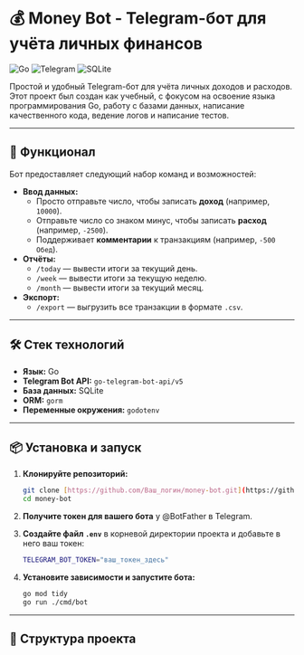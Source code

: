# 💰 Money Bot - Telegram-бот для учёта личных финансов

![Go](https://img.shields.io/badge/go-%2300ADD8.svg?style=for-the-badge&logo=go&logoColor=white)
![Telegram](https://img.shields.io/badge/Telegram-26A5E4?style=for-the-badge&logo=telegram&logoColor=white)
![SQLite](https://img.shields.io/badge/sqlite-%2307405e.svg?style=for-the-badge&logo=sqlite&logoColor=white)

Простой и удобный Telegram-бот для учёта личных доходов и расходов. Этот проект был создан как учебный, с фокусом на освоение языка программирования Go, работу с базами данных, написание качественного кода, ведение логов и написание тестов.

---

## 🚀 Функционал

Бот предоставляет следующий набор команд и возможностей:

* **Ввод данных:**
    * Просто отправьте число, чтобы записать **доход** (например, `10000`).
    * Отправьте число со знаком минус, чтобы записать **расход** (например, `-2500`).
    * Поддерживает **комментарии** к транзакциям (например, `-500 Обед`).
* **Отчёты:**
    * `/today` — вывести итоги за текущий день.
    * `/week` — вывести итоги за текущую неделю.
    * `/month` — вывести итоги за текущий месяц.
* **Экспорт:**
    * `/export` — выгрузить все транзакции в формате `.csv`.

---

## 🛠️ Стек технологий

* **Язык:** Go
* **Telegram Bot API:** `go-telegram-bot-api/v5`
* **База данных:** SQLite
* **ORM:** `gorm`
* **Переменные окружения:** `godotenv`

---

## 📦 Установка и запуск

1.  **Клонируйте репозиторий:**
    ```bash
    git clone [https://github.com/Ваш_логин/money-bot.git](https://github.com/Ваш_логин/money-bot.git)
    cd money-bot
    ```

2.  **Получите токен для вашего бота** у @BotFather в Telegram.

3.  **Создайте файл `.env`** в корневой директории проекта и добавьте в него ваш токен:
    ```bash
    TELEGRAM_BOT_TOKEN="ваш_токен_здесь"
    ```

4.  **Установите зависимости и запустите бота:**
    ```bash
    go mod tidy
    go run ./cmd/bot
    ```

---

## 📂 Структура проекта